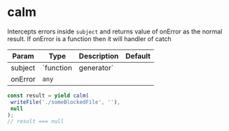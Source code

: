 calm
==

Intercepts errors inside `subject` and returns value of
onError as the normal result. If onError is a function
then it will handler of catch

| Param  | Type                | Description  | Default   |
| ------ | ------------------- | ------------ | --------- |
| subject | `function|generator` |  | 
| onError | `any` |  | 




```js
const result = yield calm(
 writeFile('./someBlockedFile', ''),
 null
);
// result === null
```

